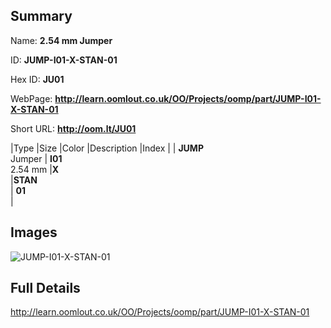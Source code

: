 

## Summary
 
Name: __2.54 mm Jumper__

ID: __JUMP-I01-X-STAN-01__

Hex ID: __JU01__

WebPage: __http://learn.oomlout.co.uk/OO/Projects/oomp/part/JUMP-I01-X-STAN-01__

Short URL: __http://oom.lt/JU01__


|Type   |Size   |Color   |Description   |Index   |
| __JUMP__ <br>Jumper  | __I01__<br>2.54 mm   |__X__<br>    |__STAN__<br>    | __01__<br>  |


## Images
![JUMP-I01-X-STAN-01](http://oomlout.com/oomp-gen/parts/JUMP-I01-X-STAN-01/JUMP-I01-X-STAN-01_420.jpg)

## Full Details

 http://learn.oomlout.co.uk/OO/Projects/oomp/part/JUMP-I01-X-STAN-01

